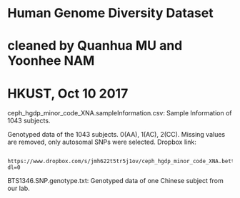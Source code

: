 # Human Genome Diversity Dataset
# cleaned by Quanhua MU and Yoonhee NAM
# HKUST, Oct 10 2017

ceph_hgdp_minor_code_XNA.sampleInformation.csv: Sample Information of 1043 subjects. 

Genotyped data of the 1043 subjects. 0(AA), 1(AC), 2(CC). Missing values are removed, only autosomal SNPs were selected. Dropbox link: 

		https://www.dropbox.com/s/jmh622t5tr5j1ov/ceph_hgdp_minor_code_XNA.betterAnnotated.csv.gz?dl=0

BTS1346.SNP.genotype.txt: Genotyped data of one Chinese subject from our lab.